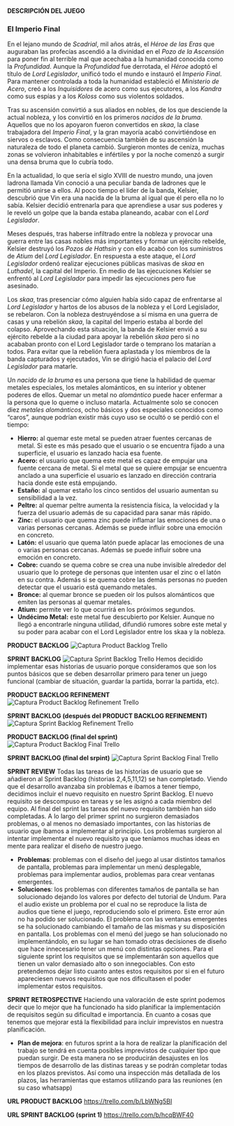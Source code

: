 **DESCRIPCIÓN DEL JUEGO**
### El Imperio Final

En el lejano mundo de *Scadrial*, mil años atrás, el *Héroe de las Eras* que auguraban las profecías ascendió a la divinidad en el *Pozo de la Ascensión* para poner fin al terrible mal que acechaba a la humanidad conocida como la *Profundidad*. Aunque la *Profundidad* fue derrotada, el *Héroe* adoptó el título de *Lord Legislador*, unificó todo el mundo e instauró el *Imperio Final*. Para mantener controlada a toda la humanidad estableció el *Ministerio de Acero*, creó a los *Inquisidores* de acero como sus ejecutores, a los *Kandra* como sus espías y a los *Koloss* como sus violentos soldados.

Tras su ascensión convirtió a sus aliados en nobles, de los que desciende la actual nobleza, y los convirtió en los primeros *nacidos de la bruma*. Aquellos que no los apoyaron fueron convertidos en *skaa*, la clase trabajadora del *Imperio Final*, y la gran mayoría acabó convirtiéndose en siervos o esclavos. Como consecuencia también de su ascensión la naturaleza de todo el planeta cambió. Surgieron montes de ceniza, muchas zonas se volvieron inhabitables e infértiles y por la noche comenzó a surgir una densa bruma que lo cubría todo. 

En la actualidad, lo que sería el siglo XVIII de nuestro mundo, una joven ladrona llamada Vin conoció a una peculiar banda de ladrones que le permitió unirse a ellos. Al poco tiempo el líder de la banda, Kelsier, descubrió que Vin era una nacida de la bruma al igual que él pero ella no lo sabía. Kelsier decidió entrenarla para que aprendiese a usar sus poderes y le reveló un golpe que la banda estaba planeando, acabar con el *Lord Legislador*.

Meses después, tras haberse infiltrado entre la nobleza y provocar una guerra entre las casas nobles  más importantes y formar un ejército rebelde, Kelsier destruyó los *Pozos de Hathsin* y con ello acabó con los suministros de *Atium* del *Lord Legislador*. En respuesta a este ataque, el *Lord Legislador* ordenó realizar ejecuciones públicas masivas de *skaa* en *Luthadel*, la capital del Imperio. En medio de las ejecuciones Kelsier se enfrentó al *Lord Legislador* para impedir las ejecuciones pero fue asesinado. 

Los *skaa*, tras presenciar cómo alguien había sido capaz de enfrentarse al *Lord Legislador* y hartos de los abusos de la nobleza y el Lord Legislador, se rebelaron. Con la nobleza destruyéndose a sí misma en una guerra de casas y una rebelión *skaa*, la capital del Imperio estaba al borde del colapso. Aprovechando esta situación, la banda de Kelsier envió a su ejército rebelde a la ciudad para apoyar la rebelión *skaa* pero si no acababan pronto con el Lord Legislador tarde o temprano los matarían a todos. Para evitar que la rebelión fuera aplastada y los miembros de la banda capturados y ejecutados, Vin se dirigió hacia el palacio del *Lord Legislador* para matarle.

Un *nacido de la bruma* es una persona que tiene la habilidad de quemar metales especiales, los metales alománticos,  en su interior y obtener poderes de ellos. Quemar un metal no *alomántico* puede hacer enfermar a la persona que lo queme o incluso matarla. Actualmente solo se conocen diez *metales alománticos*, ocho básicos y dos especiales conocidos como “caros”, aunque podrían existir más cuyo uso se ocultó o se perdió con el tiempo: 
- **Hierro:** al quemar este metal se pueden atraer fuentes cercanas de metal. Si este es más pesado que el usuario o se encuentra fijado a una superficie, el usuario es lanzado hacia esa fuente.
- **Acero:** el usuario que quema este metal es capaz de empujar una fuente cercana de metal. Si el metal que se quiere empujar se encuentra anclado a una superficie el usuario es lanzado en dirección contraria hacia donde este está empujando. 
- **Estaño:** al quemar estaño los cinco sentidos del usuario aumentan su sensibilidad a la vez.
- **Peltre:** al quemar peltre aumenta la resistencia física, la velocidad y la fuerza del usuario además de su capacidad para sanar más rápido.
- **Zinc:** el usuario que quema zinc puede inflamar las emociones de una o varias personas cercanas. Además se puede influir sobre una emoción en concreto.
- **Latón:** el usuario que quema latón puede aplacar las emociones de una o varias personas cercanas. Además se puede influir sobre una emoción en concreto.
- **Cobre:** cuando se quema cobre se crea una nube invisible alrededor del usuario que lo protege de personas que intenten usar el zinc o el latón en su contra. Además si se quema cobre las demás personas no pueden detectar que el usuario está quemando metales.
- **Bronce:** al quemar bronce se pueden oír los pulsos alománticos que emiten las personas al quemar metales. 
- **Atium:** permite ver lo que ocurrirá en los próximos segundos.
- **Undécimo Metal:** este metal fue descubierto por Kelsier. Aunque no llegó a encontrarle ninguna utilidad, difundió rumores sobre este metal y su poder para acabar con el Lord Legislador entre los skaa y la nobleza.


**PRODUCT BACKLOG**
![Captura Product Backlog Trello](https://github.com/PracticasDesarrolloAgil/Practica_2/blob/master/product_backlog.PNG)

**SPRINT BACKLOG**
![Captura Sprint Backlog Trello](https://github.com/PracticasDesarrolloAgil/Practica_2/blob/master/sprint1_inicio.PNG)
Hemos decidido implementar esas historias de usuario porque consideramos que son los puntos básicos que se deben desarrollar primero
para tener un juego funcional (cambiar de situación, guardar la partida, borrar la partida, etc).

**PRODUCT BACKLOG REFINEMENT**
![Captura Product Backlog Refinement Trello](https://github.com/PracticasDesarrolloAgil/Practica_2/blob/master/pb_refinement_inicio.PNG)

**SPRINT BACKLOG (después del PRODUCT BACKLOG REFINEMENT)**
![Captura Sprint Backlog Refinement Trello](https://github.com/PracticasDesarrolloAgil/Practica_2/blob/master/sprint_refinement.PNG) 

**PRODUCT BACKLOG (final del sprint)**
![Captura Product Backlog Final Trello](https://github.com/PracticasDesarrolloAgil/Practica_2/blob/master/pb_refinement.PNG)

**SPRINT BACKLOG (final del srpint)**
![Captura Sprint Backlog Final Trello](https://github.com/PracticasDesarrolloAgil/Practica_2/blob/master/sprint1_final.PNG)

**SPRINT REVIEW**
  Todas las tareas de las historias de usuario que se añadieron al Sprint Backlog (historias 2,4,5,11,12) se han completado. 
Viendo que el desarrollo avanzaba sin problemas e íbamos a tener tiempo, decidimos incluir el nuevo requisito en nuestro
Sprint Backlog. El nuevo requisito se descompuso en tareas y se les asignó a cada miembro del equipo. Al final del sprint
las tareas del nuevo requisito también han sido completadas.
  A lo largo del primer sprint no surgieron demasiados problemas, o al menos no demasiado importantes, con las historias de 
 usuario que íbamos a implementar al principio. Los problemas surgieron al intentar implementar el nuevo requisito ya que teníamos
 muchas ideas en mente para realizar el diseño de nuestro juego.
 - **Problemas**: problemas con el diseño del juego al usar distintos tamaños de pantalla, problemas para implementar un menú
 desplegable, problemas para implementar audios, problemas para crear ventanas emergentes.
 - **Soluciones**: los problemas con diferentes tamaños de pantalla se han solucionado dejando los valores por defecto del tutorial
 de Undum. Para el audio existe un problema por el cual no se reproduce la lista de audios que tiene el juego, reproduciendo solo el 
 primero. Este error aún no ha podido ser solucionado. El problema con las ventanas emergentes se ha solucionado cambiando el tamaño
 de las mismas y su disposición en pantalla. Los problemas con el menú del juego se han solucionado no implementándolo, en su lugar
 se han tomado otras decisiones de diseño que hace innecesario tener un menú con distintas opciones.
Para el siguiente sprint los requisitos que se implementarán son aquellos que tienen un valor demasiado alto o son innegociables. Con esto pretendemos dejar listo cuanto antes estos requisitos por si en el futuro apareciesen nuevos requisitos que nos dificultasen
el poder implementar estos requisitos.
 
**SPRINT RETROSPECTIVE**
Haciendo una valoración de este sprint podemos decir que lo mejor que ha funcionado ha sido planificar la implementación de requisitos
según su dificultad e importancia. En cuanto a cosas que tenemos que mejorar está la flexibilidad para incluir imprevistos en nuestra
planificación. 
 - **Plan de mejora**: en futuros sprint a la hora de realizar la planificación del trabajo se tendrá en cuenta posibles imprevistos
 de cualquier tipo que puedan surgir. De esta manera no se producirán desajustes en los tiempos de desarrollo de las distinas tareas 
 y se podrán completar todas en los plazos previstos. 
 Así como una inspección más detallada de los plazos, las herramientas que estamos utilizando para las reuniones (en su caso whatsapp)
 
**URL PRODUCT BACKLOG**
https://trello.com/b/LbWNg5BI

**URL SPRINT BACKLOG (sprint 1)**
https://trello.com/b/hcqBWF40

